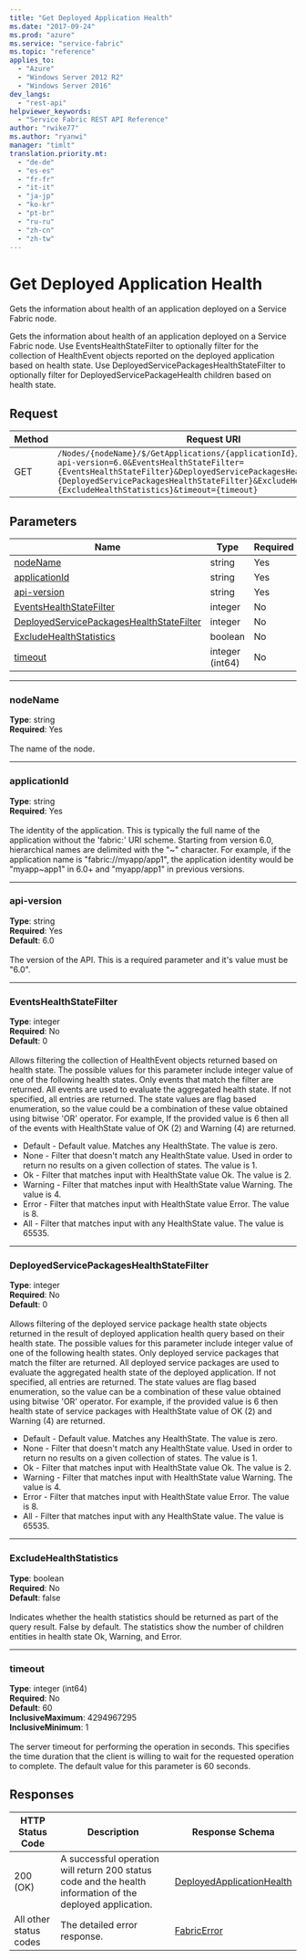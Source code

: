 ```yaml
---
title: "Get Deployed Application Health"
ms.date: "2017-09-24"
ms.prod: "azure"
ms.service: "service-fabric"
ms.topic: "reference"
applies_to: 
  - "Azure"
  - "Windows Server 2012 R2"
  - "Windows Server 2016"
dev_langs: 
  - "rest-api"
helpviewer_keywords: 
  - "Service Fabric REST API Reference"
author: "rwike77"
ms.author: "ryanwi"
manager: "timlt"
translation.priority.mt: 
  - "de-de"
  - "es-es"
  - "fr-fr"
  - "it-it"
  - "ja-jp"
  - "ko-kr"
  - "pt-br"
  - "ru-ru"
  - "zh-cn"
  - "zh-tw"
---
```

# Get Deployed Application Health
Gets the information about health of an application deployed on a Service Fabric node.

Gets the information about health of an application deployed on a Service Fabric node. Use EventsHealthStateFilter to optionally filter for the collection of HealthEvent objects reported on the deployed application based on health state. Use DeployedServicePackagesHealthStateFilter to optionally filter for DeployedServicePackageHealth children based on health state.

## Request
| Method | Request URI |
| ------ | ----------- |
| GET | `/Nodes/{nodeName}/$/GetApplications/{applicationId}/$/GetHealth?api-version=6.0&EventsHealthStateFilter={EventsHealthStateFilter}&DeployedServicePackagesHealthStateFilter={DeployedServicePackagesHealthStateFilter}&ExcludeHealthStatistics={ExcludeHealthStatistics}&timeout={timeout}` |


## Parameters
| Name | Type | Required | Location |
| --- | --- | --- | --- |
| [nodeName](#nodename) | string | Yes | Path |
| [applicationId](#applicationid) | string | Yes | Path |
| [api-version](#api-version) | string | Yes | Query |
| [EventsHealthStateFilter](#eventshealthstatefilter) | integer | No | Query |
| [DeployedServicePackagesHealthStateFilter](#deployedservicepackageshealthstatefilter) | integer | No | Query |
| [ExcludeHealthStatistics](#excludehealthstatistics) | boolean | No | Query |
| [timeout](#timeout) | integer (int64) | No | Query |

____
### nodeName
__Type__: string <br/>
__Required__: Yes<br/>
<br/>
The name of the node.

____
### applicationId
__Type__: string <br/>
__Required__: Yes<br/>
<br/>
The identity of the application. This is typically the full name of the application without the 'fabric:' URI scheme. Starting from version 6.0, hierarchical names are delimited with the "~" character. For example, if the application name is "fabric://myapp/app1", the application identity would be "myapp~app1" in 6.0+ and "myapp/app1" in previous versions.

____
### api-version
__Type__: string <br/>
__Required__: Yes<br/>
__Default__: 6.0 <br/>
<br/>
The version of the API. This is a required parameter and it's value must be "6.0".

____
### EventsHealthStateFilter
__Type__: integer <br/>
__Required__: No<br/>
__Default__: 0 <br/>
<br/>
Allows filtering the collection of HealthEvent objects returned based on health state.
The possible values for this parameter include integer value of one of the following health states.
Only events that match the filter are returned. All events are used to evaluate the aggregated health state.
If not specified, all entries are returned. The state values are flag based enumeration, so the value could be a combination of these value obtained using bitwise 'OR' operator. For example, If the provided value is 6 then all of the events with HealthState value of OK (2) and Warning (4) are returned.

- Default - Default value. Matches any HealthState. The value is zero.
- None - Filter that doesn't match any HealthState value. Used in order to return no results on a given collection of states. The value is 1.
- Ok - Filter that matches input with HealthState value Ok. The value is 2.
- Warning - Filter that matches input with HealthState value Warning. The value is 4.
- Error - Filter that matches input with HealthState value Error. The value is 8.
- All - Filter that matches input with any HealthState value. The value is 65535.


____
### DeployedServicePackagesHealthStateFilter
__Type__: integer <br/>
__Required__: No<br/>
__Default__: 0 <br/>
<br/>
Allows filtering of the deployed service package health state objects returned in the result of deployed application health query based on their health state.
The possible values for this parameter include integer value of one of the following health states.
Only deployed service packages that match the filter are returned. All deployed service packages are used to evaluate the aggregated health state of the deployed application.
If not specified, all entries are returned.
The state values are flag based enumeration, so the value can be a combination of these value obtained using bitwise 'OR' operator.
For example, if the provided value is 6 then health state of service packages with HealthState value of OK (2) and Warning (4) are returned.

- Default - Default value. Matches any HealthState. The value is zero.
- None - Filter that doesn't match any HealthState value. Used in order to return no results on a given collection of states. The value is 1.
- Ok - Filter that matches input with HealthState value Ok. The value is 2.
- Warning - Filter that matches input with HealthState value Warning. The value is 4.
- Error - Filter that matches input with HealthState value Error. The value is 8.
- All - Filter that matches input with any HealthState value. The value is 65535.


____
### ExcludeHealthStatistics
__Type__: boolean <br/>
__Required__: No<br/>
__Default__: false <br/>
<br/>
Indicates whether the health statistics should be returned as part of the query result. False by default.
The statistics show the number of children entities in health state Ok, Warning, and Error.


____
### timeout
__Type__: integer (int64) <br/>
__Required__: No<br/>
__Default__: 60 <br/>
__InclusiveMaximum__: 4294967295 <br/>
__InclusiveMinimum__: 1 <br/>
<br/>
The server timeout for performing the operation in seconds. This specifies the time duration that the client is willing to wait for the requested operation to complete. The default value for this parameter is 60 seconds.

## Responses

| HTTP Status Code | Description | Response Schema |
| --- | --- | --- |
| 200 (OK) | A successful operation will return 200 status code and the health information of the deployed application.<br/> | [DeployedApplicationHealth](sfclient-model-deployedapplicationhealth.md) |
| All other status codes | The detailed error response.<br/> | [FabricError](sfclient-model-fabricerror.md) |
